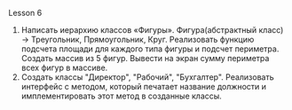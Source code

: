 Lesson 6 
1. Написать иерархию классов «Фигуры».
Фигура(абстрактный класс) -> Треугольник, Прямоугольник, Круг.
Реализовать функцию подсчета площади для каждого типа фигуры и подсчет
периметра.
Создать массив из 5 фигур.
Вывести на экран сумму периметра всех фигур в массиве.
2. Создать классы "Директор", "Рабочий", "Бухгалтер".
Реализовать интерфейс с методом, который печатает название
должности и имплементировать этот метод в созданные классы.
